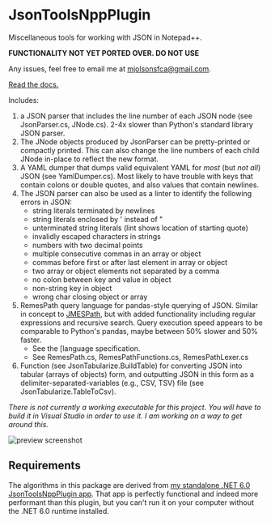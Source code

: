 # JsonToolsNppPlugin
Miscellaneous tools for working with JSON in Notepad++.

__FUNCTIONALITY NOT YET PORTED OVER. DO NOT USE__

Any issues, feel free to email me at mjolsonsfca@gmail.com.

[Read the docs.](/docs/README.md)

Includes:
1. a JSON parser that includes the line number of each JSON node (see JsonParser.cs, JNode.cs). 2-4x slower than Python's standard library JSON parser.
2. The JNode objects produced by JsonParser can be pretty-printed or compactly printed. This can also change the line numbers of each child JNode in-place to reflect the new format.
2. A YAML dumper that dumps valid equivalent YAML for *most* (but *not all*) JSON (see YamlDumper.cs). Most likely to have trouble with keys that contain colons or double quotes, and also values that contain newlines.
3. The JSON parser can also be used as a linter to identify the following errors in JSON:
    * string literals terminated by newlines
    * string literals enclosed by ' instead of "
    * unterminated string literals (lint shows location of starting quote)
    * invalidly escaped characters in strings
    * numbers with two decimal points
    * multiple consecutive commas in an array or object
    * commas before first or after last element in array or object
    * two array or object elements not separated by a comma
    * no colon between key and value in object
    * non-string key in object
    * wrong char closing object or array
4. RemesPath query language for pandas-style querying of JSON. Similar in concept to [JMESPath](https://jmespath.org/), but with added functionality including regular expressions and recursive search. Query execution speed appears to be comparable to Python's pandas, maybe between 50% slower and 50% faster.
    * See the [language specification.
    * See RemesPath.cs, RemesPathFunctions.cs, RemesPathLexer.cs
5. Function (see JsonTabularize.BuildTable) for converting JSON into tabular (arrays of objects) form, and outputting JSON in this form as a delimiter-separated-variables (e.g., CSV, TSV) file 
(see JsonTabularize.TableToCsv).

*There is not currently a working executable for this project. You will have to build it in Visual Studio in order to use it. I am working on a way to get around this.*

![preview screenshot](/json_viewer_preview.PNG?raw=true "JSON Viewer plug-in preview")

## Requirements

The algorithms in this package are derived from [my standalone .NET 6.0 JsonToolsNppPlugin app](https://github.com/molsonkiko/JsonToolsNppPlugin). That app is perfectly functional and indeed more performant than this plugin, but you can't run it on your computer without the .NET 6.0 runtime installed.